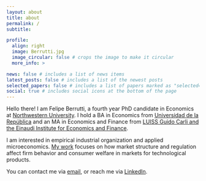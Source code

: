 ```yaml
---
layout: about
title: about
permalink: /
subtitle: 

profile:
  align: right
  image: Berrutti.jpg
  image_circular: false # crops the image to make it circular
  more_info: >

news: false # includes a list of news items
latest_posts: false # includes a list of the newest posts
selected_papers: false # includes a list of papers marked as "selected={true}"
social: true # includes social icons at the bottom of the page
---
```


Hello there! I am Felipe Berrutti, a fourth year PhD candidate in Economics at [Northwestern University](https://economics.northwestern.edu). I hold a BA in Economics from [Universidad de la República](https://fcea.udelar.edu.uy/ensenanza-dpto-economia/licenciatura-en-economia.html) and an MA in Economics and Finance from [LUISS Guido Carli and the Einaudi Institute for Economics and Finance](https://www.romemaster.it).

I am interested in empirical industrial organization and applied microeconomics. [My work](https://jfberrutti.github.io/projects/) focuses on how market structure and regulation affect firm behavior and consumer welfare in markets for technological products. 

You can contact me via <a href="mailto:jfberrutti@u.northwestern.edu">email</a>, or reach me via [LinkedIn](https://www.linkedin.com/in/felipe-berrutti-0bb54832). 